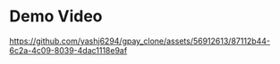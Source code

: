 # Demo Video 

https://github.com/yashj6294/gpay_clone/assets/56912613/87112b44-6c2a-4c09-8039-4dac1118e9af

